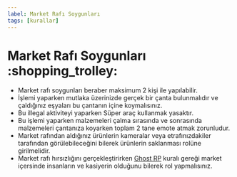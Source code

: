 ```yaml
---
label: Market Rafı Soygunları
tags: [kurallar]
---
```


# Market Rafı Soygunları :shopping_trolley:

- Market rafı soygunları beraber maksimum 2 kişi ile yapılabilir.
- İşlemi yaparken mutlaka üzerinizde gerçek bir çanta bulunmalıdır ve çaldığınız eşyaları bu çantanın içine koymalısınız.
- Bu illegal aktiviteyi yaparken Süper araç kullanmak yasaktır.
- Bu işlemi yaparken malzemeleri çalma sırasında ve sonrasında malzemeleri çantanıza koyarken toplam 2 tane emote atmak zorunludur.
- Market rafından aldığınız ürünlerin kameralar veya etrafınızdakiler tarafından görülebileceğini bilerek ürünlerin saklanması rolüne girilmelidir.
- Market rafı hırsızlığını gerçekleştirirken [Ghost RP](/rules/ghost-rp.md) kuralı gereği market içersinde insanların ve kasiyerin olduğunu bilerek rol yapmalısınız.
